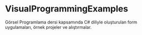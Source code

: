 # VisualProgrammingExamples
Görsel Programlama dersi kapsamında C# diliyle oluşturulan form uygulamaları, örnek projeler ve alıştırmalar.
